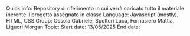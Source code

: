Quick info: Repository di riferimento in cui verrà caricato tutto il materiale inerente il progetto assegnato in classe
Language: Javascript (mostly), HTML, CSS
Group: Ossola Gabriele, Spoltori Luca, Fornasiero Mattia, Liguori Morgan
Topic: <to be defined>
Start date: 13/05/2025
End date: <to be defined>